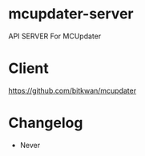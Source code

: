 # mcupdater-server
API SERVER For MCUpdater

# Client
https://github.com/bitkwan/mcupdater

# Changelog
- Never
